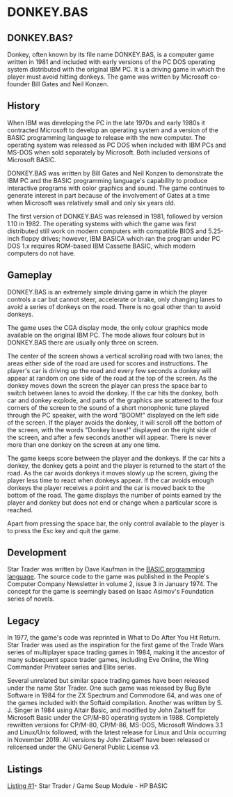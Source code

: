 # DONKEY.BAS

## DONKEY.BAS?
Donkey, often known by its file name DONKEY.BAS, is a computer game written in 1981 and included with early versions of the PC DOS operating system distributed with the original IBM PC. It is a driving game in which the player must avoid hitting donkeys. The game was written by Microsoft co-founder Bill Gates and Neil Konzen.

## History
When IBM was developing the PC in the late 1970s and early 1980s it contracted Microsoft to develop an operating system and a version of the BASIC programming language to release with the new computer. The operating system was released as PC DOS when included with IBM PCs and MS-DOS when sold separately by Microsoft. Both included versions of Microsoft BASIC.

DONKEY.BAS was written by Bill Gates and Neil Konzen to demonstrate the IBM PC and the BASIC programming language's capability to produce interactive programs with color graphics and sound. The game continues to generate interest in part because of the involvement of Gates at a time when Microsoft was relatively small and only six years old.

The first version of DONKEY.BAS was released in 1981, followed by version 1.10 in 1982. The operating systems with which the game was first distributed still work on modern computers with compatible BIOS and 5.25-inch floppy drives; however, IBM BASICA which ran the program under PC DOS 1.x requires ROM-based IBM Cassette BASIC, which modern computers do not have.

## Gameplay
DONKEY.BAS is an extremely simple driving game in which the player controls a car but cannot steer, accelerate or brake, only changing lanes to avoid a series of donkeys on the road. There is no goal other than to avoid donkeys.

The game uses the CGA display mode, the only colour graphics mode available on the original IBM PC. The mode allows four colours but in DONKEY.BAS there are usually only three on screen.

The center of the screen shows a vertical scrolling road with two lanes; the areas either side of the road are used for scores and instructions. The player's car is driving up the road and every few seconds a donkey will appear at random on one side of the road at the top of the screen. As the donkey moves down the screen the player can press the space bar to switch between lanes to avoid the donkey. If the car hits the donkey, both car and donkey explode, and parts of the graphics are scattered to the four corners of the screen to the sound of a short monophonic tune played through the PC speaker, with the word "BOOM!" displayed on the left side of the screen. If the player avoids the donkey, it will scroll off the bottom of the screen, with the words "Donkey loses!" displayed on the right side of the screen, and after a few seconds another will appear. There is never more than one donkey on the screen at any one time.

The game keeps score between the player and the donkeys. If the car hits a donkey, the donkey gets a point and the player is returned to the start of the road. As the car avoids donkeys it moves slowly up the screen, giving the player less time to react when donkeys appear. If the car avoids enough donkeys the player receives a point and the car is moved back to the bottom of the road. The game displays the number of points earned by the player and donkey but does not end or change when a particular score is reached.

Apart from pressing the space bar, the only control available to the player is to press the Esc key and quit the game.

## Development
Star Trader was written by Dave Kaufman in the [BASIC programming language](https://en.wikipedia.org/wiki/BASIC). The source code to the game was published in the People's Computer Company Newsletter in volume 2, issue 3 in January 1974. The concept for the game is seemingly based on Isaac Asimov's Foundation series of novels.

## Legacy
In 1977, the game's code was reprinted in What to Do After You Hit Return. Star Trader was used as the inspiration for the first game of the Trade Wars series of multiplayer space trading games in 1984, making it the ancestor of many subsequent space trader games, including Eve Online, the Wing Commander Privateer series and Elite series.

Several unrelated but similar space trading games have been released under the name Star Trader. One such game was released by Bug Byte Software in 1984 for the ZX Spectrum and Commodore 64, and was one of the games included with the Softaid compilation. Another was written by S. J. Singer in 1984 using Altair Basic, and modified by John Zaitseff for Microsoft Basic under the CP/M-80 operating system in 1988. Completely rewritten versions for CP/M-80, CP/M-86, MS-DOS, Microsoft Windows 3.1 and Linux/Unix followed, with the latest release for Linux and Unix occurring in November 2019. All versions by John Zaitseff have been released or relicensed under the GNU General Public License v3.

## Listings

[Listing #1](src/STAR%20TRADERS%20GAME%20SET-UP%20MODULE%20-%20HP%20BASIC.txt)- Star Trader / Game Seup Module - HP BASIC

